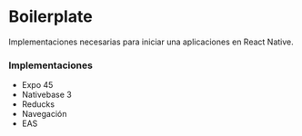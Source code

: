 # Boilerplate #
Implementaciones necesarias para iniciar una aplicaciones en React Native.

### Implementaciones ###

* Expo 45
* Nativebase 3
* Reducks
* Navegación
* EAS